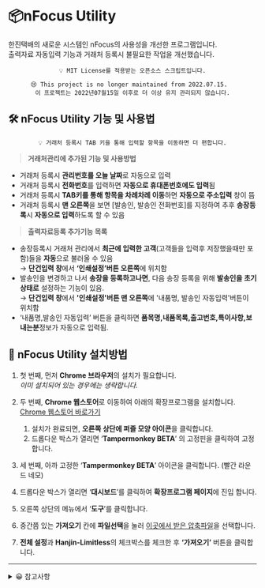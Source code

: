 # 📦nFocus Utility

한진택배의 새로운 시스템인 nFocus의 사용성을 개선한 프로그램입니다.  
출력자료 자동입력 기능과 거래처 등록시 불필요한 작업을 개선했습니다.  

<div align="center">

```
💡 MIT License를 적용받는 오픈소스 스크립트입니다.
```
</div>

<div align="center">
    
```
😢 This project is no longer maintained from 2022.07.15.  
이 프로젝트는 2022년07월15일 이후로 더 이상 유지 관리되지 않습니다.
```

</div>

## 🛠️ nFocus Utility 기능 및 사용법

<div align="center"> 
    
```
💡 거래처 등록시 TAB 키을 통해 입력할 항목을 이동하면 더 편합니다.
```
    
</div>

> **거래처관리에 추가된 기능 및 사용방법**
 
- 거래처 등록시 **관리번호를 오늘 날짜**로 자동으로 입력
- 거래처 등록시 **전화번호**를 입력하면 **자동으로 휴대폰번호에도 입력**됨
- 거래처 등록시 **TAB키를 통해 항목을 차례차례 이동**하면 **자동으로 주소입력** 창이 뜸
- 거래처 등록시 **맨 오른쪽**을 보면 [발송인, 발송인 전화번호]를 지정하여 추후 **송장등록**시 **자동으로 입력**하도록 할 수 있음
> **출력자료등록 추가기능 목록**

- 송장등록시 거래처 관리에서 **최근에 입력한 고객**(고객들을 입력후 저장했을때만 포함)들을 **자동**으로 불러올 수 있음  
  → **단건입력 창**에서 **‘인쇄설정’버튼 오른쪽**에 위치함
- 발송인을 변경하고 나서 **송장을 등록하고나면**, 다음 송장 등록을 위해 **발송인을 초기상태로** 설정하는 기능이 있음.  
  → **단건입력 창**에서 **'인쇄설정'버튼 맨 오른쪽**에 '내품명, 발송인 자동입력'버튼이 위치함  
- ‘내품명,발송인 자동입력’ 버튼을 클릭하면 **품목명,내품목록,출고번호,특이사항,보내는분**정보가 자동으로 입력됨.

## 💾 nFocus Utility 설치방법

1. 첫 번째, 먼저 **Chrome 브라우저**의 설치가 필요합니다.  
*이미 설치되어 있는 경우에는 생략합니다.*  

2. 두 번째, **Chrome 웹스토어**로 이동하여 아래의 확장프로그램을 설치합니다.
[Chrome 웹스토어 바로가기](https://chrome.google.com/webstore/detail/tampermonkey-beta/gcalenpjmijncebpfijmoaglllgpjagf)
    1. 설치가 완료되면, **오른쪽 상단에 퍼즐 모양 아이콘**을 클릭합니다.
    2. 드롭다운 박스가 열리면 ‘**Tampermonkey BETA**’ 의 고정핀을 클릭하여 고정합니다.
3. 세 번째, 아까 고정한 ‘**Tampermonkey BETA**’ 아이콘을 클릭합니다. (빨간 라운드 네모)
4. 드롭다운 박스가 열리면 ‘**대시보드**’를 클릭하여 **확장프로그램 페이지**에 진입 합니다.
5. 오른쪽 상단의 메뉴에서 ‘**도구**’를 클릭합니다.
6. 중간쯤 있는 **가져오기** 칸에 **파일선택**을 눌러 [이곳에서 받은 압축파일](https://github.com/bsy0317/Hanjin-Utility/raw/main/update.zip)을 선택합니다.
7. **전체 설정**과 **Hanjin-Limitless**의 체크박스를 체크한 후 **‘가져오기’** 버튼을 클릭합니다.

---

<details>
<summary>
😀 참고사항
</summary>

---

1. nFocus 하단의 **[CUSTOM MODE ENABLED]** 문구는 스크립트가 정상작동 하고 있다는 뜻 입니다.

2. **[CUSTOM MODE ENABLED]** 문구가 보이지 않는다면 **F5 키**를 눌러 새로고침 해보세요!

</details>
